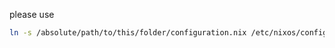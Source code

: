 please use
```sh
ln -s /absolute/path/to/this/folder/configuration.nix /etc/nixos/configuration.nix
```
